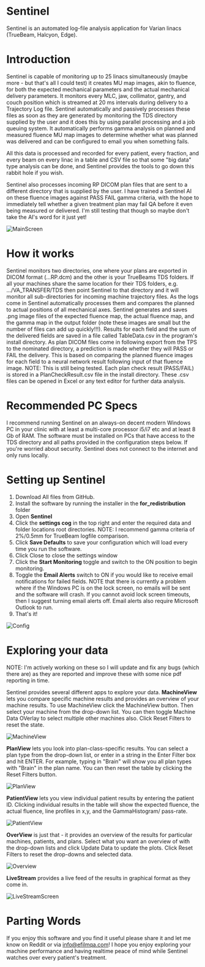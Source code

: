 # Sentinel

Sentinel is an automated log-file analysis application for Varian linacs (TrueBeam, Halcyon, Edge). 

# Introduction

Sentinel is capable of monitoring up to 25 linacs simultaneously (maybe more - but that's all I could test) it creates MU map images, akin to fluence, for both the expected mechanical parameters and the actual mechanical delivery parameters. It monitors every MLC, jaw, collimator, gantry, and couch position which is streamed at 20 ms intervals during delivery to a Trajectory Log file. Sentinel automatically and passively processes these files as soon as they are generated by monitoring the TDS directory supplied by the user and it does this by using parallel processing and a job queuing system. It automatically performs gamma analysis on planned and measured fluence MU map images to determine whether what was planned was delivered and can be configured to email you when something fails.

All this data is processed and recorded for every patient, every fraction, and every beam on every linac in a table and CSV file so that some "big data" type analysis can be done, and Sentinel provides the tools to go down this rabbit hole if you wish.

Sentinel also processes incoming RP DICOM plan files that are sent to a different directory that is supplied by the user. I have trained a Sentinel AI on these fluence images against PASS FAIL gamma criteria, with the hope to immediately tell whether a given treatment plan may fail QA before it even being measured or delivered. I'm still testing that though so maybe don't take the AI's word for it just yet!


![MainScreen](https://github.com/IsoAnalytica/Sentinel-Public/assets/101543023/2624aeab-e177-479e-8876-1ded36490ce2)


# How it works

Sentinel monitors two directories, one where your plans are exported in DICOM format (...RP.dcm) and the other is your TrueBeams TDS folders. If all your machines share the same location for their TDS folders, e.g. .../VA_TRANSFER/TDS then point Sentinel to that directory and it will monitor all sub-directories for incoming machine trajectory files. As the logs come in Sentinel automatically processes them and compares the planned to actual positions of all mechanical axes. Sentinel generates and saves .png image files of the expected fluence map, the actual fluence map, and the gamma map in the output folder (note these images are small but the number of files can add up quickly!!!). Results for each field and the sum of the delivered fields are saved in a file called TableData.csv in the program's install directory. As plan DICOM files come in following export from the TPS to the nominated directory, a prediction is made whether they will PASS or FAIL the delivery. This is based on comparing the planned fluence images for each field to a neural network result following input of that fluence image. NOTE: This is still being tested. Each plan check result (PASS/FAIL) is stored in a PlanCheckResult.csv file in the install directory. These .csv files can be opened in Excel or any text editor for further data analysis. 

# Recommended PC Specs

I recommend running Sentinel on an always-on decent modern Windows PC in your clinic with at least a multi-core processor i5/i7 etc and at least 8 Gb of RAM. The software must be installed on PCs that have access to the TDS directory and all paths provided in the configuration steps below. If you're worried about security. Sentinel does not connect to the internet and only runs locally. 

# Setting up Sentinel

1. Download All files from GitHub.
2. Install the software by running the installer in the **for_redistribution** folder
3. Open **Sentinel**
4. Click the **settings cog** in the top right and enter the required data and folder locations root directories. NOTE: I recommend gamma criteria of 2%/0.5mm for TrueBeam logfile comparison.
5. Click **Save Defaults** to save your configuration which will load every time you run the software.
6. Click Close to close the settings window
7. Click the **Start Monitoring** toggle and switch to the ON position to begin monitoring.
8. Toggle the **Email Alerts** switch to ON if you would like to receive email notifications for failed fields. NOTE that there is currently a problem where if the Windows PC is on the lock screen, no emails will be sent and the software will crash. If you cannot avoid lock screen timeouts, then I suggest turning email alerts off. Email alerts also require Microsoft Outlook to run.
9. That's it!

![Config](https://github.com/IsoAnalytica/Sentinel-Public/assets/101543023/90356f3b-5cf5-4e0f-82d7-4925d1a16b4c)

# Exploring your data

NOTE: I'm actively working on these so I will update and fix any bugs (which there are) as they are reported and improve these with some nice pdf reporting in time.

Sentinel provides several different apps to explore your data. **MachineView** lets you compare specific machine results and provides an overview of your machine results. To use MachineView click the MachineView button. Then select your machine from the drop-down list. You can then toggle Machine Data OVerlay to select multiple other machines also. Click Reset Filters to reset the state.

![MachineView](https://github.com/IsoAnalytica/Sentinel-Public/assets/101543023/4725920c-30be-422f-87ca-fb055759fe53)

**PlanView** lets you look into plan-class-specific results. You can select a plan type from the drop-down list, or enter in a string in the Enter Filter box and hit ENTER. For example, typing in "Brain" will show you all plan types with "Brain" in the plan name. You can then reset the table by clicking the Reset Filters button.

![PlanView](https://github.com/IsoAnalytica/Sentinel-Public/assets/101543023/679b89ba-8c76-4d7f-9be4-38a2c6d56580)

**PatientView** lets you view individual patient results by entering the patient ID. Clicking individual results in the table will show the expected fluence, the actual fluence, line profiles in x,y, and the GammaHistogram/ pass-rate. 

![PatientView](https://github.com/IsoAnalytica/Sentinel-Public/assets/101543023/bf56674e-bdd0-43e2-bd59-e035dfe279f7)

**OverView** is just that - it provides an overview of the results for particular machines, patients, and plans. Select what you want an overview of with the drop-down lists and click Update Data to update the plots. Click Reset Filters to reset the drop-downs and selected data. 

![Overview](https://github.com/IsoAnalytica/Sentinel-Public/assets/101543023/368bc4ad-dfa1-4009-bb99-45e47b6916f9)

**LiveStream** provides a live feed of the results in graphical format as they come in. 

![LiveStreamScreen](https://github.com/IsoAnalytica/Sentinel-Public/assets/101543023/8a114942-a1c3-495c-b94a-8fc926929b69)

# Parting Words

If you enjoy this software and you find it useful please share it and let me know on Reddit or via info@efilmqa.com! I hope you enjoy exploring your machine performance and having realtime peace of mind while Sentinel watches over every patient's treatment.
